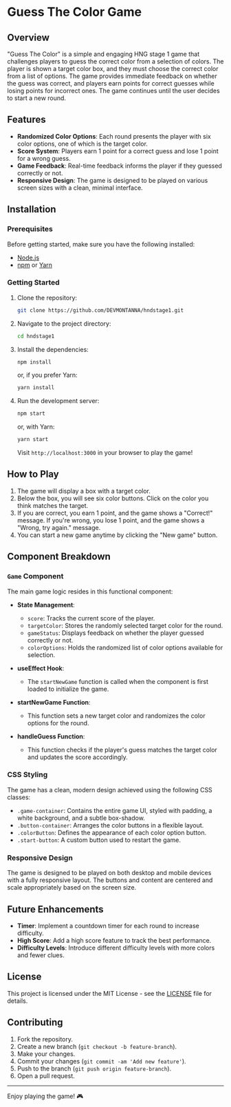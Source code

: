 # Guess The Color Game

## Overview

"Guess The Color" is a simple and engaging HNG stage 1 game that challenges players to guess the correct color from a selection of colors. The player is shown a target color box, and they must choose the correct color from a list of options. The game provides immediate feedback on whether the guess was correct, and players earn points for correct guesses while losing points for incorrect ones. The game continues until the user decides to start a new round.

## Features

- **Randomized Color Options**: Each round presents the player with six color options, one of which is the target color.
- **Score System**: Players earn 1 point for a correct guess and lose 1 point for a wrong guess.
- **Game Feedback**: Real-time feedback informs the player if they guessed correctly or not.
- **Responsive Design**: The game is designed to be played on various screen sizes with a clean, minimal interface.

## Installation

### Prerequisites

Before getting started, make sure you have the following installed:

- [Node.js](https://nodejs.org/)
- [npm](https://www.npmjs.com/) or [Yarn](https://yarnpkg.com/)

### Getting Started

1. Clone the repository:
   ```bash
   git clone https://github.com/DEVMONTANNA/hndstage1.git
   ```

2. Navigate to the project directory:
   ```bash
   cd hndstage1
   ```

3. Install the dependencies:
   ```bash
   npm install
   ```

   or, if you prefer Yarn:

   ```bash
   yarn install
   ```

4. Run the development server:
   ```bash
   npm start
   ```

   or, with Yarn:

   ```bash
   yarn start
   ```

   Visit `http://localhost:3000` in your browser to play the game!

## How to Play

1. The game will display a box with a target color.
2. Below the box, you will see six color buttons. Click on the color you think matches the target.
3. If you are correct, you earn 1 point, and the game shows a "Correct!" message. If you're wrong, you lose 1 point, and the game shows a "Wrong, try again." message.
4. You can start a new game anytime by clicking the "New game" button.

## Component Breakdown

### `Game` Component

The main game logic resides in this functional component:

- **State Management**:
  - `score`: Tracks the current score of the player.
  - `targetColor`: Stores the randomly selected target color for the round.
  - `gameStatus`: Displays feedback on whether the player guessed correctly or not.
  - `colorOptions`: Holds the randomized list of color options available for selection.

- **useEffect Hook**: 
  - The `startNewGame` function is called when the component is first loaded to initialize the game.

- **startNewGame Function**: 
  - This function sets a new target color and randomizes the color options for the round.

- **handleGuess Function**: 
  - This function checks if the player's guess matches the target color and updates the score accordingly.

### CSS Styling

The game has a clean, modern design achieved using the following CSS classes:

- `.game-container`: Contains the entire game UI, styled with padding, a white background, and a subtle box-shadow.
- `.button-container`: Arranges the color buttons in a flexible layout.
- `.colorButton`: Defines the appearance of each color option button.
- `.start-button`: A custom button used to restart the game.

### Responsive Design

The game is designed to be played on both desktop and mobile devices with a fully responsive layout. The buttons and content are centered and scale appropriately based on the screen size.

## Future Enhancements

- **Timer**: Implement a countdown timer for each round to increase difficulty.
- **High Score**: Add a high score feature to track the best performance.
- **Difficulty Levels**: Introduce different difficulty levels with more colors and fewer clues.

## License

This project is licensed under the MIT License - see the [LICENSE](LICENSE) file for details.

## Contributing

1. Fork the repository.
2. Create a new branch (`git checkout -b feature-branch`).
3. Make your changes.
4. Commit your changes (`git commit -am 'Add new feature'`).
5. Push to the branch (`git push origin feature-branch`).
6. Open a pull request.

---

Enjoy playing the game! 🎮
